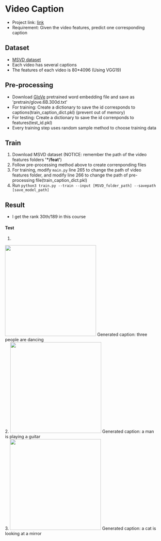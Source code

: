 # Video Caption
* Project link: [link](https://www.csie.ntu.edu.tw/~yvchen/f106-adl/A2)
* Requirement: Given the video features, predict one corresponding caption

## Dataset
* [MSVD dataset](https://drive.google.com/file/d/0B18IKlS3niGFNlBoaHJTY3NXUkE/view)
* Each video has several captions
* The features of each video is 80\*4096 (Using VGG19)

## Pre-processing
* Download [GloVe](https://nlp.stanford.edu/projects/glove/) pretrained word embedding file and save as 'pretrain/glove.6B.300d.txt'
* For training: Create a dictionary to save the id corresponds to captions(train_caption_dict.pkl) (prevent out of memory)
* For testing: Create a dictionary to save the id correnponds to features(test_id.pkl)
* Every training step uses random sample method to choose training data

## Train
1. Download MSVD dataset (NOTICE: remember the path of the video features folders **'\*/feat'**)
2. Follow pre-processing method above to create correnponding files
3. For training, modify ```main.py``` line 265 to change the path of video features folder, and modify line 266 to change the path of pre-processing file(train_caption_dict.pkl)
4. Run ```python3 train.py --train --input [MSVD_folder_path] --savepath [save_model_path]```


## Result
* I get the rank 30th/189 in this course

#### Test
1.
<img src="result/6.gif" height="300px">
Generated caption: three people are dancing <br/>
2.
<img src="result/4.gif" height="300px">
Generated caption: a man is playing a guitar <br/>
3.
<img src="result/8.gif" height="300px">
Generated caption: a cat is looking at a mirror 

